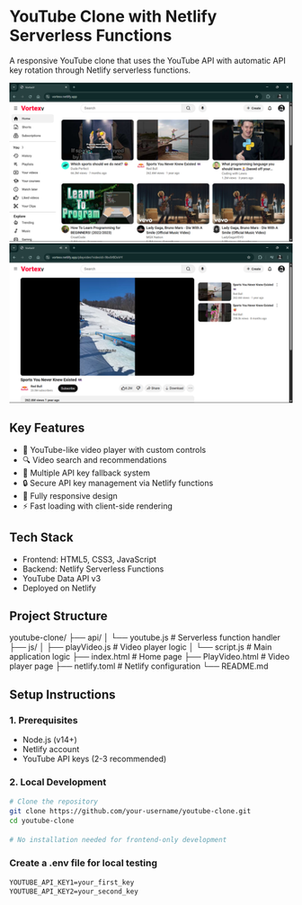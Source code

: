 # YouTube Clone with Netlify Serverless Functions

A responsive YouTube clone that uses the YouTube API with automatic API key rotation through Netlify serverless functions.

![home page demo](<./images/Screenshot%20(17).png>)
![video player](<./images/Screenshot%20(18).png>)

## Key Features

- 🎥 YouTube-like video player with custom controls
- 🔍 Video search and recommendations
- 🔄 Multiple API key fallback system
- 🔒 Secure API key management via Netlify functions
- 📱 Fully responsive design
- ⚡ Fast loading with client-side rendering

## Tech Stack

- Frontend: HTML5, CSS3, JavaScript
- Backend: Netlify Serverless Functions
- YouTube Data API v3
- Deployed on Netlify

## Project Structure

youtube-clone/
├── api/
│ └── youtube.js # Serverless function handler
├── js/
│ ├── playVideo.js # Video player logic
│ └── script.js # Main application logic
├── index.html # Home page
├── PlayVideo.html # Video player page
├── netlify.toml # Netlify configuration
└── README.md

## Setup Instructions

### 1. Prerequisites

- Node.js (v14+)
- Netlify account
- YouTube API keys (2-3 recommended)

### 2. Local Development

```bash
# Clone the repository
git clone https://github.com/your-username/youtube-clone.git
cd youtube-clone

# No installation needed for frontend-only development
```

### Create a .env file for local testing

```
YOUTUBE_API_KEY1=your_first_key
YOUTUBE_API_KEY2=your_second_key
```
